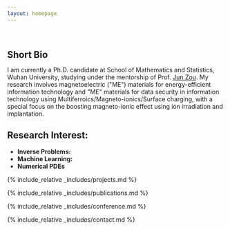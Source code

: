 ```yaml
---
layout: homepage
---
```


<h1 id="about-me"></h1>

<h2 style="margin: 60px 0px 10px;">Short Bio</h2>

I am currently a Ph.D. candidate at School of Mathematics and Statistics, Wuhan University, studying under the mentorship of Prof. [Jun Zou](https://www.math.cuhk.edu.hk/~zou/). My research involves magnetoelectric ("ME") materials for energy-efficient information technology and "ME" materials for data security in information technology using Multiferroics/Magneto-ionics/Surface charging, with a special focus on the boosting magneto-ionic effect using ion irradiation and implantation.

## Research Interest:

- **Inverse Problems:** 
- **Machine Learning:** 
- **Numerical PDEs** 

{% include_relative _includes/projects.md %}

{% include_relative _includes/publications.md %}

{% include_relative _includes/conference.md %}

{% include_relative _includes/contact.md %}
